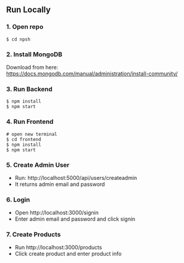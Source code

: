 ## Run Locally

### 1. Open repo

```
$ cd npsh
```

### 2. Install MongoDB

Download from here: https://docs.mongodb.com/manual/administration/install-community/

### 3. Run Backend

```
$ npm install
$ npm start
```

### 4. Run Frontend

```
# open new terminal
$ cd frontend
$ npm install
$ npm start
```

### 5. Create Admin User

- Run: http://localhost:5000/api/users/createadmin
- It returns admin email and password

### 6. Login

- Open http://localhost:3000/signin
- Enter admin email and password and click signin

### 7. Create Products

- Run http://localhost:3000/products
- Click create product and enter product info
